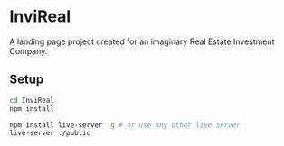 # InviReal
A landing page project created for an imaginary Real Estate Investment Company.

## Setup

```bash
cd InviReal
npm install
```

```bash
npm install live-server -g # or use any other live server
live-server ./public
```